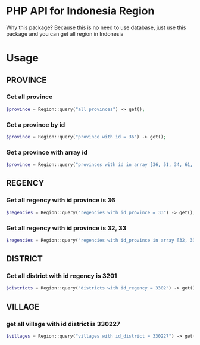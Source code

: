 # PHP API for Indonesia Region
Why this package? Because this is no need to use database, just use this package and you can get all region in Indonesia

# Usage

## PROVINCE
### Get all province
```php
$province = Region::query("all provinces") -> get();
```

### Get a province by id
```php 
$province = Region::query("province with id = 36") -> get();
```

### Get a province with array id
```php
$province = Region::query("provinces with id in array [36, 51, 34, 61, 71]") -> get();
```

## REGENCY
### Get all regency with id province is 36
```php
$regencies = Region::query("regencies with id_province = 33") -> get();
```

### Get all regency with id province is 32, 33
```php 
$regencies = Region::query("regencies with id_province in array [32, 33]") -> get();
```

## DISTRICT
### Get all district with id regency is 3201
```php 
$districts = Region::query("districts with id_regency = 3302") -> get();
```

## VILLAGE
### get all village with id district is 330227
```php 
$villages = Region::query("villages with id_district = 330227") -> get();
```

